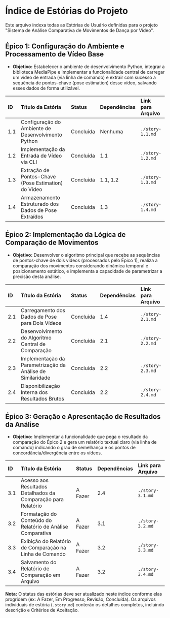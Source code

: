 # Índice de Estórias do Projeto

Este arquivo indexa todas as Estórias de Usuário definidas para o projeto "Sistema de Análise Comparativa de Movimentos de Dança por Vídeo".

## Épico 1: Configuração do Ambiente e Processamento de Vídeo Base

- **Objetivo:** Estabelecer o ambiente de desenvolvimento Python, integrar a biblioteca MediaPipe e implementar a funcionalidade central de carregar um vídeo de entrada (via linha de comando) e extrair com sucesso a sequência de pontos-chave (pose estimation) desse vídeo, salvando esses dados de forma utilizável.

| ID  | Título da Estória                                     | Status    | Dependências | Link para Arquivo |
| :-- | :---------------------------------------------------- | :-------- | :----------- | :---------------- |
| 1.1 | Configuração do Ambiente de Desenvolvimento Python    | Concluída | Nenhuma      | `./story-1.1.md`  |
| 1.2 | Implementação da Entrada de Vídeo via CLI             | Concluída | 1.1          | `./story-1.2.md`  |
| 1.3 | Extração de Pontos-Chave (Pose Estimation) do Vídeo   | Concluída | 1.1, 1.2     | `./story-1.3.md`  |
| 1.4 | Armazenamento Estruturado dos Dados de Pose Extraídos | Concluída | 1.3          | `./story-1.4.md`  |

## Épico 2: Implementação da Lógica de Comparação de Movimentos

- **Objetivo:** Desenvolver o algoritmo principal que recebe as sequências de pontos-chave de dois vídeos (processados pelo Épico 1), realiza a comparação dos movimentos considerando dinâmica temporal e posicionamento estático, e implementa a capacidade de parametrizar a precisão desta análise.

| ID  | Título da Estória                                          | Status    | Dependências | Link para Arquivo |
| :-- | :--------------------------------------------------------- | :-------- | :----------- | :---------------- |
| 2.1 | Carregamento dos Dados de Pose para Dois Vídeos            | Concluída | 1.4          | `./story-2.1.md`  |
| 2.2 | Desenvolvimento do Algoritmo Central de Comparação         | Concluída | 2.1          | `./story-2.2.md`  |
| 2.3 | Implementação da Parametrização da Análise de Similaridade | Concluída | 2.2          | `./story-2.3.md`  |
| 2.4 | Disponibilização Interna dos Resultados Brutos             | Concluída | 2.2          | `./story-2.4.md`  |

## Épico 3: Geração e Apresentação de Resultados da Análise

- **Objetivo:** Implementar a funcionalidade que pega o resultado da comparação do Épico 2 e gera um relatório textual claro (via linha de comando) indicando o grau de semelhança e os pontos de concordância/divergência entre os vídeos.

| ID  | Título da Estória                                             | Status  | Dependências | Link para Arquivo |
| :-- | :------------------------------------------------------------ | :------ | :----------- | :---------------- |
| 3.1 | Acesso aos Resultados Detalhados da Comparação para Relatório | A Fazer | 2.4          | `./story-3.1.md`  |
| 3.2 | Formatação do Conteúdo do Relatório de Análise Comparativa    | A Fazer | 3.1          | `./story-3.2.md`  |
| 3.3 | Exibição do Relatório de Comparação na Linha de Comando       | A Fazer | 3.2          | `./story-3.3.md`  |
| 3.4 | Salvamento do Relatório de Comparação em Arquivo              | A Fazer | 3.2          | `./story-3.4.md`  |

**Nota:** O status das estórias deve ser atualizado neste índice conforme elas progridem (ex: A Fazer, Em Progresso, Revisão, Concluída). Os arquivos individuais de estória (`.story.md`) conterão os detalhes completos, incluindo descrição e Critérios de Aceitação.
